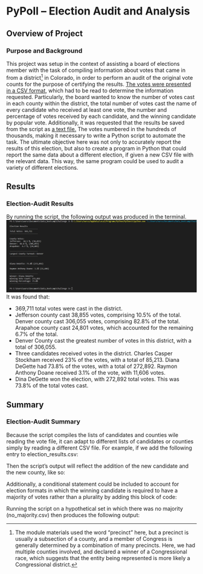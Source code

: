 # PyPoll – Election Audit and Analysis
## Overview of Project
### Purpose and Background
This project was setup in the context of assisting a board of elections member with the task of compiling information about votes that came in from a district[^1] in Colorado, in order to perform an audit of the original vote counts for the purpose of certifying the results. [The votes were presented in a CSV format](Resources/election_results.csv),  which had to be read to determine the information requested. Particularly, the board wanted to know the number of votes cast in each county within the district, the total number of votes cast the name of every candidate who received at least one vote, the number and percentage of votes received by each candidate, and the winning candidate by popular vote. Additionally, it was requested that the results be saved from the script as [a text file.](analysis/election_results.txt) The votes numbered in the hundreds of thousands, making it necessary to write a Python script to automate the task. The ultimate objective here was not only to accurately report the results of this election, but also to create a program in Python that could report the same data about a different election, if given a new CSV file with the relevant data. This way, the same program could be used to audit a variety of different elections.
[^1]: The module materials used the word “precinct” here, but a precinct is usually a subsection of a county, and a member of Congress is generally determined by a combination of many precincts. Here, we had multiple counties involved, and declared a winner of a Congressional race, which suggests that the entity being represented is more likely a Congressional district.



## Results
### Election-Audit Results
By running the script, the following output was produced in the terminal. ![Terminal output](Resources/Terminal_output.png) It was found that:
-	369,711 total votes were cast in the district.
-	Jefferson county cast 38,855 votes, comprising 10.5% of the total. Denver county cast 306,055 votes, comprising 82.8% of the total.  Arapahoe county cast 24,801 votes, which accounted for the remaining 6.7% of the total.
-	Denver County cast the greatest number of votes in this district, with a total of 306,055.
-	Three candidates received votes in the district. Charles Casper Stockham received 23% of the votes, with a total of 85,213. Diana DeGette had 73.8% of the votes, with a total of 272,892. Raymon Anthony Doane received 3.1% of the vote, with 11,606 votes.
-	Dina DeGette won the election, with 272,892 total votes. This was 73.8% of the total votes cast.


## Summary
### Election-Audit Summary
Because the script compiles the lists of candidates and counties wile reading the vote file, it can adapt to different lists of candidates or counties simply by reading a different CSV file. For example, if we add the following entry to election_results.csv:

Then the script’s output will reflect the addition of the new candidate and the new county, like so:

Additionally, a conditional statement could be included to account for election formats in which the winning candidate is required to have a majority of votes rather than a plurality by adding this block of code:

Running the script on a hypothetical set in which there was no majority (no_majority.csv) then produces the following output:





